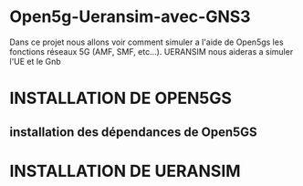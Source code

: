 # Open5g-Ueransim-avec-GNS3
Dans ce projet nous allons voir comment simuler a l'aide de Open5gs les fonctions réseaux 5G (AMF, SMF, etc...). UERANSIM nous aideras a simuler l'UE et le Gnb 
# INSTALLATION DE OPEN5GS 
## installation des dépendances de Open5GS

# INSTALLATION DE UERANSIM 

